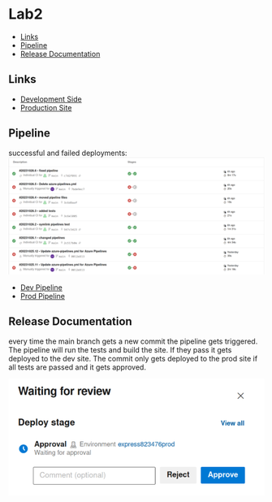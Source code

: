 # Lab2

- [Links](#links)
- [Pipeline](#pipeline)
- [Release Documentation](#release-documentation)


## Links

- [Development Side](https://express823476.azurewebsites.net/)
- [Production Site](https://express823476prod.azurewebsites.net)


## Pipeline

successful and failed deployments:
![](images/builds.png)

- [Dev Pipeline](azure-pipelines.yml)
- [Prod Pipeline](azure-pipelines-prod.yml)


## Release Documentation

every time the main branch gets a new commit the pipeline gets triggered. The pipeline will run the tests and build the site. If they pass it gets deployed to the dev site. The commit only gets deployed to the prod site if all tests are passed and it gets approved.

![](images/approval.png)